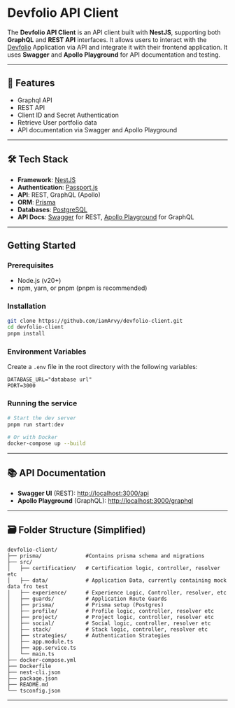 # Devfolio API Client

The **Devfolio API Client** is an API client built with **NestJS**, supporting both **GraphQL** and **REST API** interfaces. It allows users to interact with the [Devfolio](https://github.com/iamArvy/devfolio.git/) Application via API and integrate it with their frontend application. It uses **Swagger** and **Apollo Playground** for API documentation and testing.

---

## 🚀 Features

* Graphql API
* REST API
* Client ID and Secret Authentication
* Retrieve User portfolio data
* API documentation via Swagger and Apollo Playground

---

## 🛠️ Tech Stack

* **Framework**: [NestJS](https://nestjs.com/)
* **Authentication**: [Passport.js](https://www.passportjs.org/)
* **API**: REST, GraphQL (Apollo)
* **ORM**: [Prisma](https://www.prisma.io/)
* **Databases**: [PostgreSQL](https://www.postgresql.org/)
* **API Docs**: [Swagger](https://swagger.org) for REST, [Apollo Playground](https://apollo.org) for GraphQL

---

## Getting Started

### Prerequisites

- Node.js (v20+)
- npm, yarn, or pnpm (pnpm is recommended)

### Installation

```bash
git clone https://github.com/iamArvy/devfolio-client.git
cd devfolio-client
pnpm install
```

### Environment Variables

Create a `.env` file in the root directory with the following variables:

```
DATABASE_URL="database url"
PORT=3000
```

### Running the service

```bash
# Start the dev server
pnpm run start:dev

# Or with Docker
docker-compose up --build
```

---

## 📚 API Documentation

* **Swagger UI** (REST): [http://localhost:3000/api](http://localhost:3000/api)
* **Apollo Playground** (GraphQL): [http://localhost:3000/graphql](http://localhost:3000/graphql)

---

## 🗃️ Folder Structure (Simplified)

```
devfolio-client/
├── prisma/              #Contains prisma schema and migrations
├── src/
│   ├── certification/   # Certification logic, controller, resolver etc
│   ├── data/            # Application Data, currently containing mock data fro test
│   ├── experience/      # Experience Logic, Controller, resolver, etc
│   ├── guards/          # Application Route Guards
│   ├── prisma/          # Prisma setup (Postgres)
│   ├── profile/         # Profile logic, controller, resolver etc
│   ├── project/         # Project logic, controller, resolver etc
│   ├── social/          # Social logic, controller, resolver etc
│   ├── stack/           # Stack logic, controller, resolver etc
│   ├── strategies/      # Authentication Strategies
│   ├── app.module.ts
│   ├── app.service.ts
│   └── main.ts
├── docker-compose.yml
├── Dockerfile
├── nest-cli.json
├── package.json
├── README.md
└── tsconfig.json
```

---